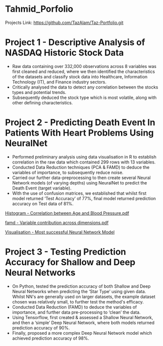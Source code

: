 # Tahmid_Porfolio

Projects Link: https://github.com/TazAlam/Taz-Portfolio.git


# Project 1 - Descriptive Analysis of NASDAQ Historic Stock Data

* Raw data containing over 332,000 observations across 8 variables was first cleaned and reduced, where we then identified the characteristics of the datasets and classify stock data into Healthcare, Information Technology (IT), and Finance industry sectors.
* Critically analysed the data to detect any correlation between the stocks types and potential trends.
* Subsequently deduced the stock type which is most volatile, along with other defining characteristics.


# Project 2 - Predicting Death Event In Patients With Heart Problems Using NeuralNet

* Performed preliminary analysis using data visualisation in R to establish correlation in the raw data which contained 299 rows with 13 variables.
* Conducted Data Reduction techniques (PCA & FAMD) to deduce the variables of importance, to subsequently reduce noise.
* Carried our further data-preprocessing to then create several Neural Network models (of varying depths) using NeuralNet to predict the Death Event (target variable). 
* With the use of confusion matrices, we established that whilst first model returned ‘Test Accuracy’ of 77%, final model returned prediction accuracy on Test data of 81%.

[Histogram - Correlation between Age and Blood Pressure.pdf](https://github.com/TazAlam/Taz-Portfolio/files/6137328/Hist.-.Age.and.blood.pressure.pdf)

[famd - Variable contribution across dimensions.pdf](https://github.com/TazAlam/Taz-Portfolio/files/6137332/famd.-.variable.contribution.across.dimensions.-.output.pdf)

[Visualisation - Most successful Neural Network Model](https://github.com/TazAlam/Taz-Portfolio/files/6137334/NN.2.-.Vis.pdf)




# Project 3 - Testing Prediction Accuracy for Shallow and Deep Neural Networks

* On Python, tested the prediction accuracy of both Shallow and Deep Neural Networks when predicting the ‘Star Type’ using given data. Whilst NN's are generally used on larger datasets, the example dataset chosen was relatively small, to further test the method's efficacy.
* Conducted Data Reduction (FAMD) to deduce the variables of importance, and further data pre-processing to ‘clean’ the data.
* Using Tensorflow, first created & assessed a Shallow Neural Network, and then a ‘simple’ Deep Neural Network, where both models returned prediction accuracy of 90%.
* Finally, proposed a more complex Deep Neural Network model which achieved prediction accuracy of 98%.




